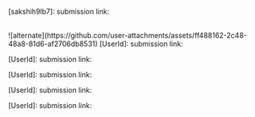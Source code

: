 [sakshih9lb7]: 
submission link: 

<br>
![alternate](https://github.com/user-attachments/assets/ff488162-2c48-48a8-81d6-af2706db8531)
[UserId]: 
submission link:

[UserId]: 
submission link: 

[UserId]:
submission link: 

[UserId]:
submission link: 

[UserId]:
submission link: 
